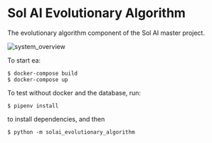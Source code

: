 # Sol AI Evolutionary Algorithm

The evolutionary algorithm component of the Sol AI master project.

![system_overview](https://user-images.githubusercontent.com/20680618/76615414-4dfde600-6522-11ea-99fc-f7793c870fcb.png)

To start ea:

    $ docker-compose build    
    $ docker-compose up    

To test without docker and the database, run:
    
    
    $ pipenv install

to install dependencies, and then
      
    $ python -m solai_evolutionary_algorithm 
